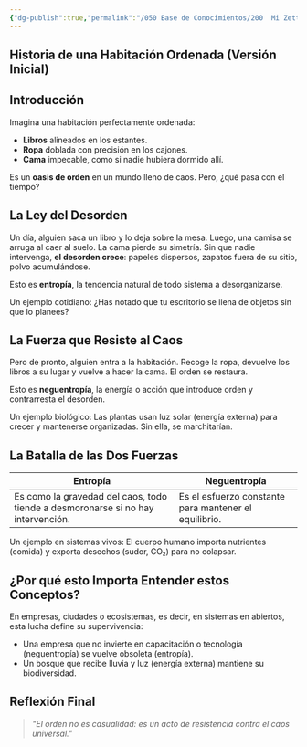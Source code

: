 ```yaml
---
{"dg-publish":true,"permalink":"/050 Base de Conocimientos/200  Mi Zettelkasten/100 Docencia/Org1/2025/Clase 12 Entropía y Neguentropía/Zk Entropía y Neguentropía (Historia de una Habitación) (Versión Inicial)/","tags":["digitalGarden"]}
---
```


## Historia de una Habitación Ordenada (Versión Inicial)

## Introducción

Imagina una habitación perfectamente ordenada:

- **Libros** alineados en los estantes.
- **Ropa** doblada con precisión en los cajones.
- **Cama** impecable, como si nadie hubiera dormido allí.

Es un **oasis de orden** en un mundo lleno de caos. Pero, ¿qué pasa con el tiempo?

## La Ley del Desorden

Un día, alguien saca un libro y lo deja sobre la mesa. Luego, una camisa se arruga al caer al suelo. La cama pierde su simetría. Sin que nadie intervenga, **el desorden crece**: papeles dispersos, zapatos fuera de su sitio, polvo acumulándose.

Esto es **entropía**, la tendencia natural de todo sistema a desorganizarse.

Un ejemplo cotidiano: ¿Has notado que tu escritorio se llena de objetos sin que lo planees?

## La Fuerza que Resiste al Caos

Pero de pronto, alguien entra a la habitación. Recoge la ropa, devuelve los libros a su lugar y vuelve a hacer la cama. El orden se restaura.

Esto es **neguentropía**, la energía o acción que introduce orden y contrarresta el desorden.

Un ejemplo biológico: Las plantas usan luz solar (energía externa) para crecer y mantenerse organizadas. Sin ella, se marchitarían.

## La Batalla de las Dos Fuerzas

| Entropía                                                                         | Neguentropía                                          |
| -------------------------------------------------------------------------------- | ----------------------------------------------------- |
| Es como la gravedad del caos, todo tiende a desmoronarse si no hay intervención. | Es el esfuerzo constante para mantener el equilibrio. |

Un ejemplo en sistemas vivos: El cuerpo humano importa nutrientes (comida) y exporta desechos (sudor, CO₂) para no colapsar.

## ¿Por qué esto Importa Entender estos Conceptos?

En empresas, ciudades o ecosistemas, es decir, en sistemas en abiertos, esta lucha define su supervivencia:

- Una empresa que no invierte en capacitación o tecnología (neguentropía) se vuelve obsoleta (entropía).
- Un bosque que recibe lluvia y luz (energía externa) mantiene su biodiversidad.

## Reflexión Final

> _"El orden no es casualidad: es un acto de resistencia contra el caos universal."_